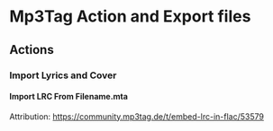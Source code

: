 <!-- markdownlint-disable MD034 -->

# Mp3Tag Action and Export files

## Actions

### Import Lyrics and Cover

#### Import LRC From Filename.mta

Attribution: https://community.mp3tag.de/t/embed-lrc-in-flac/53579
